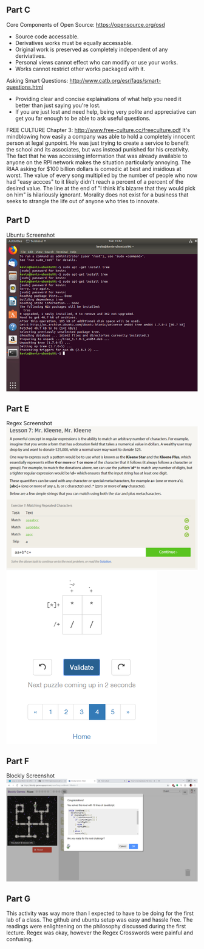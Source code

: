 Part C
------
Core Components of Open Source: https://opensource.org/osd
 - Source code accessable.
 - Derivatives works must be equally accessable.
 - Original work is preserved as completely independent of any deriviatives.
 - Personal views cannot effect who can modify or use your works.
 - Works cannot restrict other works packaged with it.

Asking Smart Questions: http://www.catb.org/esr/faqs/smart-questions.html
 - Providing clear and concise explainations of what help you need it better than just saying you're lost.
 - If you are just lost and need help, being very polite and appreciative can get you far enough to be able to ask useful questions.

FREE CULTURE Chapter 3: http://www.free-culture.cc/freeculture.pdf
It's mindblowing how easily a company was able to hold a completely innocent person at legal gunpoint.
He was just trying to create a service to benefit the school and its associates, but was instead punished
for his creativity. The fact that he was accessing information that was already available to anyone on 
the RPI network makes the situation particularly annoying. The RIAA asking for $100 billion dollars is
comedic at best and insidious at worst. The value of every song multiplied by the number of people who 
now had "easy accces" to it likely didn't reach a percent of a percent of the desired value. The line at 
the end of "I think it's bizarre that they would pick on him" is hilariously ignorant. Morality does
not exist for a business that seeks to strangle the life out of anyone who tries to innovate.

Part D
------
Ubuntu Screenshot ![image](ubuntuss.PNG)

Part E
------
Regex Screenshot ![image](lab1_e.PNG)
![image](lab1_e2.PNG)

Part F
------
Blockly Screenshot ![image](lab1_f.PNG)

Part G
------
This activity was way more than I expected to have to be doing for the first lab of a class.
The github and ubuntu setup was easy and hassle free. The readings were enlightening on the philosophy
discussed during the first lecture. Regex was okay, however the Regex Crosswords were painful and confusing. 
